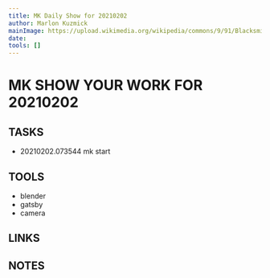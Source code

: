 ```yaml
---
title: MK Daily Show for 20210202
author: Marlon Kuzmick
mainImage: https://upload.wikimedia.org/wikipedia/commons/9/91/Blacksmith_tools_2.jpg
date: 
tools: []
---
```

# MK SHOW YOUR WORK FOR 20210202

## TASKS

- 20210202.073544 mk start

## TOOLS

- blender
- gatsby
- camera

## LINKS


## NOTES


